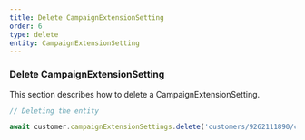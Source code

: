 ```yaml
---
title: Delete CampaignExtensionSetting
order: 6
type: delete
entity: CampaignExtensionSetting
---
```


### Delete CampaignExtensionSetting

This section describes how to delete a CampaignExtensionSetting.

```javascript
// Deleting the entity

await customer.campaignExtensionSettings.delete('customers/9262111890/campaignExtensionSettings/1483704368~SITELINK')
```
